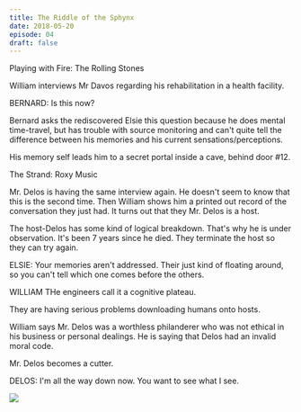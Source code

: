 ```yaml
---
title: The Riddle of the Sphynx
date: 2018-05-20
episode: 04
draft: false
---
```

Playing with Fire: The Rolling Stones

William interviews Mr Davos regarding his rehabilitation in a health facility.

BERNARD:
Is this now?

Bernard asks the rediscovered Elsie this question because he does mental time-travel, but has trouble with source monitoring and can't quite tell the difference between his memories and his current sensations/perceptions.

His memory self leads him to a secret portal inside a cave, behind door #12.

The Strand: Roxy Music

Mr. Delos is having the same interview again. He doesn't seem to know that this is the second time. Then William shows him a printed out record of the conversation they just had. It turns out that they Mr. Delos is a host.

The host-Delos has some kind of logical breakdown. That's why he is under observation. It's been 7 years since he died. They terminate the host so they can try again.

ELSIE:
Your memories aren't addressed. Their just kind of floating around, so you can't tell which one comes before the others.

WILLIAM
THe engineers call it a cognitive plateau.

They are having serious problems downloading humans onto hosts.

William says Mr. Delos was a worthless philanderer who was not ethical in his business or personal dealings. He is saying that Delos had an invalid moral code.

Mr. Delos becomes a cutter. 

DELOS:
I'm all the way down now. You want to see what I see.

![](../2018-05-19-14-36-37.png)

